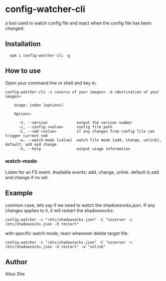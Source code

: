 # config-watcher-cli

a tool used to watch config file and react when the config file has been changed.

## Installation

```shell
  npm i config-watcher-cli -g
```

## How to use

Open your command line or shell and key in,

`config-watcher-cli -s <source of your images> -d <destination of your images>`

```
    Usage: index [options]
  
    Options:
  
      -V, --version             output the version number
      -c, --config <value>      config file path
      -C, --cmd <value>         if any changes from config file can trigger current cmd
      -w, --watch-mode [value]  watch file mode [add, change, unlink], default: add and change
      -h, --help                output usage information
```

### watch-mode

Listen for an FS event. Available events: add, change, unlink. default is add and change if no set.

## Example

common case, lets say if we need to watch the shadowsocks.json. If any changes applies to it, it will restart the shadowsocks:

`config-watcher -c "/etc/shadowsocks.json" -C "ssserver -c /etc/shadowsocks.json -d restart"`

with specific watch mode, react whenever delete target file:

`config-watcher -c "/etc/shadowsocks.json" -C "ssserver -c /etc/shadowsocks.json -d restart" -w "unlink"` 

## Author
Ailun She

